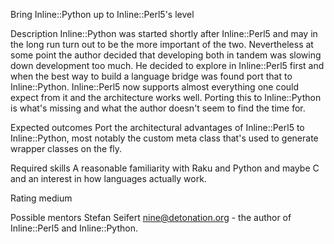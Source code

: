 Bring Inline::Python up to Inline::Perl5's level

Description
Inline::Python was started shortly after Inline::Perl5 and may in the long run turn out to be the more important of the two.
Nevertheless at some point the author decided that developing both in tandem was slowing down development too much.
He decided to explore in Inline::Perl5 first and when the best way to build a language bridge was found port that to Inline::Python.
Inline::Perl5 now supports almost everything one could expect from it and the architecture works well.
Porting this to Inline::Python is what's missing and what the author doesn't seem to find the time for.

Expected outcomes
Port the architectural advantages of Inline::Perl5 to Inline::Python, most notably the custom meta class that's used to generate wrapper classes on the fly.

Required skills
A reasonable familiarity with Raku and Python and maybe C and an interest in how languages actually work.

Rating
medium

Possible mentors
Stefan Seifert <nine@detonation.org> - the author of Inline::Perl5 and Inline::Python.
